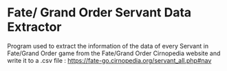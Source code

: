 # Fate/ Grand Order Servant Data Extractor

Program used to extract the information of the data of every Servant in Fate/Grand Order game from the Fate/Grand Order Cirnopedia website and write it to a .csv file : https://fate-go.cirnopedia.org/servant_all.php#nav
